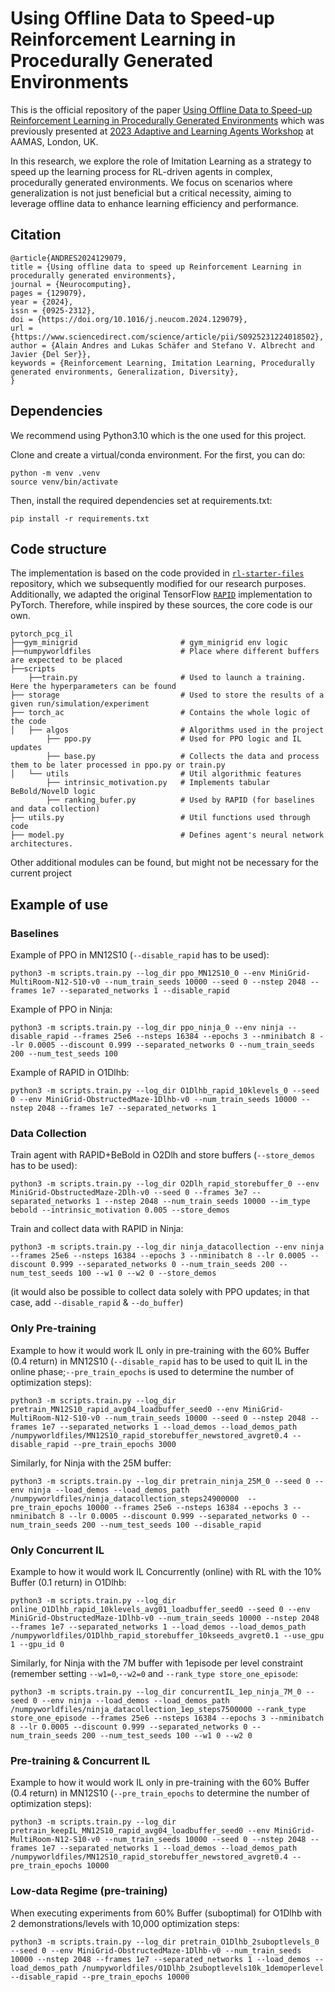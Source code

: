 # Using Offline Data to Speed-up Reinforcement Learning in Procedurally Generated Environments

This is the official repository of the paper [Using Offline Data to Speed-up Reinforcement Learning in Procedurally Generated Environments](https://doi.org/10.1016/j.neucom.2024.129079) which was previously presented at [2023 Adaptive and Learning Agents Workshop](https://alaworkshop2023.github.io/#accepted) at AAMAS, London, UK. 

In this research, we explore the role of Imitation Learning as a strategy to speed up the learning process for RL-driven agents in complex, procedurally generated environments. We focus on scenarios where generalization is not just beneficial but a critical necessity, aiming to leverage offline data to enhance learning efficiency and performance.

## Citation
```
@article{ANDRES2024129079,
title = {Using offline data to speed up Reinforcement Learning in procedurally generated environments},
journal = {Neurocomputing},
pages = {129079},
year = {2024},
issn = {0925-2312},
doi = {https://doi.org/10.1016/j.neucom.2024.129079},
url = {https://www.sciencedirect.com/science/article/pii/S0925231224018502},
author = {Alain Andres and Lukas Schäfer and Stefano V. Albrecht and Javier {Del Ser}},
keywords = {Reinforcement Learning, Imitation Learning, Procedurally generated environments, Generalization, Diversity},
}
```

## Dependencies
We recommend using Python3.10 which is the one used for this project.

Clone and create a virtual/conda environment. For the first, you can do:
```
python -m venv .venv
source venv/bin/activate
```
Then, install the required dependencies set at requirements.txt:
```
pip install -r requirements.txt
```

## Code structure 
The implementation is based on the code provided in [`rl-starter-files`](https://github.com/lcswillems/rl-starter-files) repository, which we subsequently modified for our research purposes. Additionally, we adapted the original TensorFlow [`RAPID`](https://github.com/daochenzha/rapid) implementation to PyTorch. Therefore, while inspired by these sources, the core code is our own.
```
pytorch_pcg_il
├──gym_minigrid                       # gym_minigrid env logic
├──numpyworldfiles                    # Place where different buffers are expected to be placed                      
├──scripts                      
    ├──train.py                       # Used to launch a training. Here the hyperparameters can be found
├── storage                           # Used to store the results of a given run/simulation/experiment
├── torch_ac                          # Contains the whole logic of the code
│   ├── algos                         # Algorithms used in the project
        ├── ppo.py                    # Used for PPO logic and IL updates
        ├── base.py                   # Collects the data and process them to be later processed in ppo.py or train.py
│   └── utils                         # Util algorithmic features
        ├── intrinsic_motivation.py   # Implements tabular BeBold/NovelD logic
        ├── ranking_bufer.py          # Used by RAPID (for baselines and data collection)
├── utils.py                          # Util functions used through code
├── model.py                          # Defines agent's neural network architectures.
```
Other additional modules can be found, but might not be necessary for the current project

## Example of use 

### Baselines
Example of PPO in MN12S10 (```--disable_rapid``` has to be used):
```
python3 -m scripts.train.py --log_dir ppo_MN12S10_0 --env MiniGrid-MultiRoom-N12-S10-v0 --num_train_seeds 10000 --seed 0 --nstep 2048 --frames 1e7 --separated_networks 1 --disable_rapid 
```

Example of PPO in Ninja:
```
python3 -m scripts.train.py --log_dir ppo_ninja_0 --env ninja --disable_rapid --frames 25e6 --nsteps 16384 --epochs 3 --nminibatch 8 --lr 0.0005 --discount 0.999 --separated_networks 0 --num_train_seeds 200 --num_test_seeds 100
```
Example of RAPID in O1Dlhb:
```
python3 -m scripts.train.py --log_dir O1Dlhb_rapid_10klevels_0 --seed 0 --env MiniGrid-ObstructedMaze-1Dlhb-v0 --num_train_seeds 10000 --nstep 2048 --frames 1e7 --separated_networks 1
```

### Data Collection
Train agent with RAPID+BeBold in O2Dlh and store buffers (```--store_demos``` has to be used):
```
python3 -m scripts.train.py --log_dir O2Dlh_rapid_storebuffer_0 --env MiniGrid-ObstructedMaze-2Dlh-v0 --seed 0 --frames 3e7 --separated_networks 1 --nstep 2048 --num_train_seeds 10000 --im_type bebold --intrinsic_motivation 0.005 --store_demos
```
Train and collect data with RAPID in Ninja:
```
python3 -m scripts.train.py --log_dir ninja_datacollection --env ninja  --frames 25e6 --nsteps 16384 --epochs 3 --nminibatch 8 --lr 0.0005 --discount 0.999 --separated_networks 0 --num_train_seeds 200 --num_test_seeds 100 --w1 0 --w2 0 --store_demos 
```
(it would also be possible to collect data solely with PPO updates; in that case, add ```--disable_rapid``` & ```--do_buffer```)

### Only Pre-training
Example to how it would work IL only in pre-training with the 60% Buffer (0.4 return) in MN12S10 (```--disable_rapid``` has to be used to quit IL in the online phase;```--pre_train_epochs``` is used to determine the number of optimization steps):
```
python3 -m scripts.train.py --log_dir pretrain_MN12S10_rapid_avg04_loadbuffer_seed0 --env MiniGrid-MultiRoom-N12-S10-v0 --num_train_seeds 10000 --seed 0 --nstep 2048 --frames 1e7 --separated_networks 1 --load_demos --load_demos_path /numpyworldfiles/MN12S10_rapid_storebuffer_newstored_avgret0.4 --disable_rapid --pre_train_epochs 3000
```
Similarly, for Ninja with the 25M buffer:
```
python3 -m scripts.train.py --log_dir pretrain_ninja_25M_0 --seed 0 --env ninja --load_demos --load_demos_path /numpyworldfiles/ninja_datacollection_steps24900000  --pre_train_epochs 10000 --frames 25e6 --nsteps 16384 --epochs 3 --nminibatch 8 --lr 0.0005 --discount 0.999 --separated_networks 0 --num_train_seeds 200 --num_test_seeds 100 --disable_rapid
```

### Only Concurrent IL
Example to how it would work IL Concurrently (online) with RL with the 10% Buffer (0.1 return) in O1Dlhb:
```
python3 -m scripts.train.py --log_dir online_O1Dlhb_rapid_10klevels_avg01_loadbuffer_seed0 --seed 0 --env MiniGrid-ObstructedMaze-1Dlhb-v0 --num_train_seeds 10000 --nstep 2048 --frames 1e7 --separated_networks 1 --load_demos --load_demos_path /numpyworldfiles/O1Dlhb_rapid_storebuffer_10kseeds_avgret0.1 --use_gpu 1 --gpu_id 0
```
Similarly, for Ninja with the 7M buffer with 1episode per level constraint (remember setting ```--w1=0```,```--w2=0``` and ```--rank_type store_one_episode```:
```
python3 -m scripts.train.py --log_dir concurrentIL_1ep_ninja_7M_0 --seed 0 --env ninja --load_demos --load_demos_path /numpyworldfiles/ninja_datacollection_1ep_steps7500000 --rank_type store_one_episode --frames 25e6 --nsteps 16384 --epochs 3 --nminibatch 8 --lr 0.0005 --discount 0.999 --separated_networks 0 --num_train_seeds 200 --num_test_seeds 100 --w1 0 --w2 0 

```
### Pre-training & Concurrent IL
Example to how it would work IL only in pre-training with the 60% Buffer (0.4 return) in MN12S10 (```--pre_train_epochs``` to determine the number of optimization steps):
```
python3 -m scripts.train.py --log_dir pretrain_keepIL_MN12S10_rapid_avg04_loadbuffer_seed0 --env MiniGrid-MultiRoom-N12-S10-v0 --num_train_seeds 10000 --seed 0 --nstep 2048 --frames 1e7 --separated_networks 1 --load_demos --load_demos_path /numpyworldfiles/MN12S10_rapid_storebuffer_newstored_avgret0.4 --pre_train_epochs 10000
```

### Low-data Regime (pre-training) 
When executing experiments from 60% Buffer (suboptimal) for O1Dlhb with 2 demonstrations/levels with 10,000 optimization steps:
```
python3 -m scripts.train.py --log_dir pretrain_O1Dlhb_2suboptlevels_0 --seed 0 --env MiniGrid-ObstructedMaze-1Dlhb-v0 --num_train_seeds 10000 --nstep 2048 --frames 1e7 --separated_networks 1 --load_demos --load_demos_path /numpyworldfiles/O1Dlhb_2suboptlevels10k_1demoperlevel --disable_rapid --pre_train_epochs 10000
```
